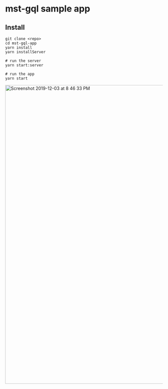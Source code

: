 # mst-gql sample app

## Install

```
git clone <repo>
cd mst-gql-app
yarn install
yarn installServer

# run the server
yarn start:server

# run the app
yarn start

```

<img width="951" alt="Screenshot 2019-12-03 at 8 46 33 PM" src="https://user-images.githubusercontent.com/4496555/70063663-2be4f580-160e-11ea-815b-672b6bc1170c.png">
